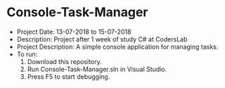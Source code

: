 # Console-Task-Manager
- Project Date: 13-07-2018 to 15-07-2018
- Description: Project after 1 week of study C# at CodersLab
- Project Description: A simple console application for managing tasks.
- To run: 
  1) Download this repository.
  2) Run Console-Task-Manager.sln in Visual Studio.
  3) Press F5 to start debugging.
